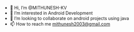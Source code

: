 - 👋 Hi, I’m @MITHUNESH-KV
- 👀 I’m interested in Android Development 
- 💞️ I’m looking to collaborate on android projects using java
- 📫 How to reach me mithunesh2003@gmail.com

<!---
MITHUNESH-KV/MITHUNESH-KV is a ✨ special ✨ repository because its `README.md` (this file) appears on your GitHub profile.
You can click the Preview link to take a look at your changes.
--->
